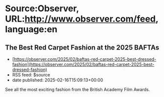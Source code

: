 # Source:Observer, URL:http://www.observer.com/feed, language:en

## The Best Red Carpet Fashion at the 2025 BAFTAs
 - [https://observer.com/2025/02/baftas-red-carpet-2025-best-dressed-fashion](https://observer.com/2025/02/baftas-red-carpet-2025-best-dressed-fashion)
 - RSS feed: $source
 - date published: 2025-02-16T15:09:13+00:00

See all the most exciting fashion from the British Academy Film Awards.

